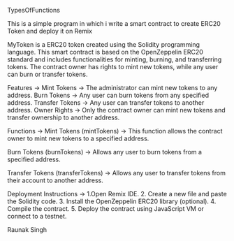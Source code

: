 TypesOfFunctions

This is a simple program in which i write a smart contract to create ERC20 Token and deploy it on Remix

MyToken is a ERC20 token created using the Solidity programming language. This smart contract is based on the OpenZeppelin ERC20 standard and includes functionalities for minting, burning, and transferring tokens. The contract owner has rights to mint new tokens, while any user can burn or transfer tokens.

Features ->
Mint Tokens -> The administrator can mint new tokens to any address.
Burn Tokens -> Any user can burn tokens from any specified address.
Transfer Tokens -> Any user can transfer tokens to another address.
Owner Rights -> Only the contract owner can mint new tokens and transfer ownership to another address.

Functions ->
Mint Tokens (mintTokens) ->
This function allows the contract owner to mint new tokens to a specified address.

Burn Tokens (burnTokens) ->
Allows any user to burn tokens from a specified address.

Transfer Tokens (transferTokens) ->
Allows any user to transfer tokens from their account to another address.

Deployment Instructions ->
1.Open Remix IDE.
2. Create a new file and paste the Solidity code.
3. Install the OpenZeppelin ERC20 library (optional).
4. Compile the contract.
5. Deploy the contract using JavaScript VM or connect to a testnet.

Raunak Singh
